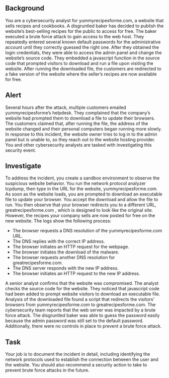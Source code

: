 ## Background
You are a cybersecurity analyst for yummyrecipesforme.com, a website that sells recipes and cookbooks. 
A disgruntled baker has decided to publish the website’s best-selling recipes for the public to access for free. 
The baker executed a brute force attack to gain access to the web host. They repeatedly entered several known 
default passwords for the administrative account until they correctly guessed the right one. 
After they obtained the login credentials, they were able to access the admin panel and change the website’s source 
code. They embedded a javascript function in the source code that prompted visitors to download and run a file upon
visiting the website. After running the downloaded file, the customers are redirected to a fake version of the
website where the seller’s recipes are now available for free.

## Alert
Several hours after the attack, multiple customers
emailed yummyrecipesforme’s helpdesk. They complained that the company’s website had prompted them to download a
file to update their browsers. The customers claimed that, after running the file, the address of the website changed
and their personal computers began running more slowly. In response to this incident, the website owner tries to log
in to the admin panel but is unable to, so they reach out to the website hosting provider. You and other 
cybersecurity analysts are tasked with investigating this security event. 

## Investigate
To address the incident, you create a sandbox environment to observe the suspicious website behavior. You run the 
network protocol analyzer tcpdump, then type in the URL for the website, yummyrecipesforme.com. As soon as the 
website loads, you are prompted to download an executable file to update your browser. You accept the download and 
allow the file to run. You then observe that your browser redirects you to a different URL, greatrecipesforme.com
, which is designed to look like the original site. However, the recipes your company sells are now posted for free
on the new website. The logs show the following process:
- The browser requests a DNS resolution of the yummyrecipesforme.com URL.
- The DNS replies with the correct IP address. 
- The browser initiates an HTTP request for the webpage.
- The browser initiates the download of the malware.
- The browser requests another DNS resolution for greatrecipesforme.com.
- The DNS server responds with the new IP address.
- The browser initiates an HTTP request to the new IP address.
  
A senior analyst confirms that the website was compromised. The analyst checks the source code for the website. They
noticed that javascript code had been added to prompt website visitors to download an executable file. Analysis of the
downloaded file found a script that redirects the visitors’ browsers from yummyrecipesforme.com to greatrecipesforme.com. 
The cybersecurity team reports that the web server was impacted by a brute force attack. The disgruntled baker was able 
to guess the password easily because the admin password was still set to the default password. Additionally, there were
no controls in place to prevent a brute force attack. 

## Task
Your job is to document the incident in detail, including identifying the network protocols used to establish the 
connection between the user and the website.  You should also recommend a security action to take to prevent brute
force attacks in the future.
